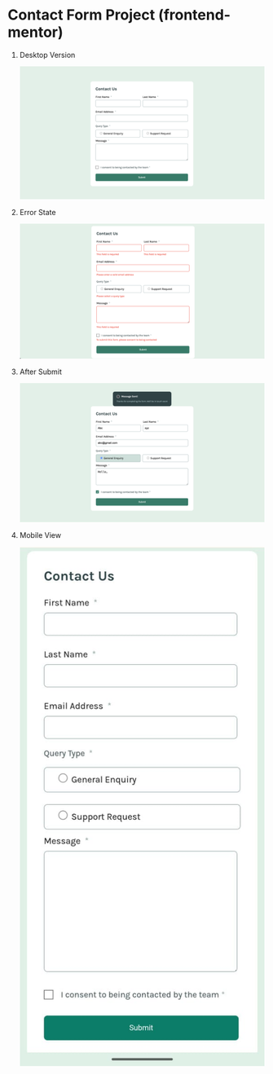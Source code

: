 # Contact Form Project (frontend-mentor)

1. Desktop Version

   ![Desktop Version](README-Images/desktop-version.png)

2. Error State

   ![Error State](README-Images/error-state.png)

3. After Submit

   ![Submit State](README-Images/Success%20State.png)

4. Mobile View

   ![Mobile State](README-Images/Mobile%20View.jpeg)
